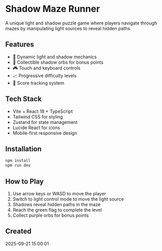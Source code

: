 # Shadow Maze Runner

A unique light and shadow puzzle game where players navigate through mazes by manipulating light sources to reveal hidden paths.

## Features

- 🔦 Dynamic light and shadow mechanics
- 🌟 Collectible shadow orbs for bonus points
- 🎮 Touch and keyboard controls
- 📈 Progressive difficulty levels
- 🎯 Score tracking system

## Tech Stack

- Vite + React 18 + TypeScript
- Tailwind CSS for styling
- Zustand for state management
- Lucide React for icons
- Mobile-first responsive design

## Installation

```bash
npm install
npm run dev
```

## How to Play

1. Use arrow keys or WASD to move the player
2. Switch to light control mode to move the light source
3. Shadows reveal hidden paths in the maze
4. Reach the green flag to complete the level
5. Collect purple orbs for bonus points

## Created

2025-09-21 15:00:01